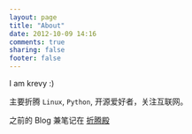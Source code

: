```yaml
---
layout: page
title: "About"
date: 2012-10-09 14:16
comments: true
sharing: false
footer: false
---
```


I am krevy :)

主要折腾 `Linux`, `Python`, 开源爱好者，关注互联网。

之前的 Blog 兼笔记在 [折腾殿](http://pyist.diandian.com/)


